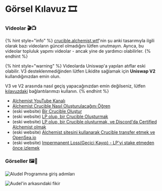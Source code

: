 # Görsel Kılavuz  🎞

### **Videolar 🎬📺**

{% hint style="info" %}
[crucible.alchemist.wtf](https://crucible.alchemist.wtf/)'nin şu anki tasarımıyla ilgili olarak bazı videoların güncel olmadığını lütfen unutmayın. Ayrıca, bu videolar topluluk yapımı videolar - ancak yine de yardımcı olabilirler.
{% endhint %}

{% hint style="warning" %}
Videolarda Uniswap'a yapılan atıflar eski olabilir. V3 desteklenmediğinden lütfen Likidite sağlamak için **Uniswap V2** kullandığınızdan emin olun. 

V3 ve V2 arasında nasıl geçiş yapacağınızdan emin değilseniz, lütfen [kılavuzdaki](../acquiring-and-subscribing.md) bağlantılarımızı kullanın.
{% endhint %}

* ​[Alchemist YouTube Kanalı](https://www.youtube.com/channel/UCIs4LugynLei2TN__lJh-6Q)
* [Alchemist Crucible Nasıl Oluşturulacağını Öğren](https://www.youtube.com/watch?v=SnnA4NBluDI)​
* ​\(eski website\) [Bir Crucible Oluştur](https://www.youtube.com/watch?v=Rl9Rf-3Sp-8)​
* ​\(eski website\) [LP olup, bir Crucible Oluşturmak](https://www.youtube.com/watch?v=Ga1qcQ6x3as)​
* \(eski website\) ​[LP olup, bir Crucible oluşturmak, ve Discord'da Certified Alchemist olmak](https://www.youtube.com/watch?v=k7MO1QpqCds)​
* \(eski website\) [Alchemist sitesini kullanarak Crucible transfer etmek ve OpenSea.io](https://www.youtube.com/watch?v=i2MCYimelBM)​
* \(eski website\) ​[Impermanent Loss\(Geçici Kayıp\) - LP'yi stake etmeden önce izlemek](https://www.youtube.com/watch?v=8XJ1MSTEuU0)

### **Görseller 🖼🎨** <a id="images"></a>

![Aludel Program&#x131;na giri&#x15F; ad&#x131;mlar&#x131;](https://i.imgur.com/7sK0Jr2.png)

![Audel&apos;in arkas&#x131;ndaki fikir](https://gblobscdn.gitbook.com/assets%2F-MZtVtOEMQShtte8TrMq%2F-MbXucyjRst8LvBaN-Lz%2F-MbXuoRx6EV__ScBcnan%2Fvisual%20guide%202%20after.jpg?alt=media&token=8730349c-591b-489b-b208-f039d8c037fe)

